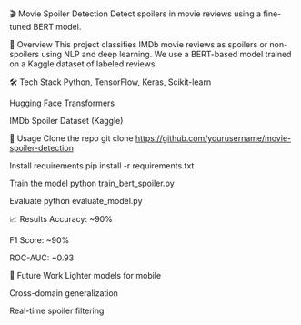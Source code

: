 🎬 Movie Spoiler Detection
Detect spoilers in movie reviews using a fine-tuned BERT model.

📘 Overview
This project classifies IMDb movie reviews as spoilers or non-spoilers using NLP and deep learning. We use a BERT-based model trained on a Kaggle dataset of labeled reviews.

🛠️ Tech Stack
Python, TensorFlow, Keras, Scikit-learn

Hugging Face Transformers

IMDb Spoiler Dataset (Kaggle)

🚀 Usage
Clone the repo
git clone https://github.com/yourusername/movie-spoiler-detection

Install requirements
pip install -r requirements.txt

Train the model
python train_bert_spoiler.py

Evaluate
python evaluate_model.py

📈 Results
Accuracy: ~90%

F1 Score: ~90%

ROC-AUC: ~0.93

🔮 Future Work
Lighter models for mobile

Cross-domain generalization

Real-time spoiler filtering
